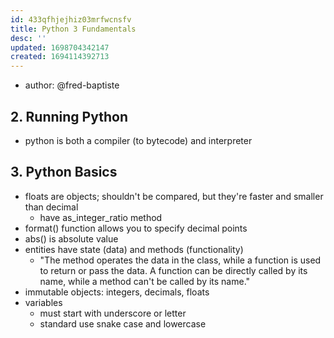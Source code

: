 ```yaml
---
id: 433qfhjejhiz03mrfwcnsfv
title: Python 3 Fundamentals
desc: ''
updated: 1698704342147
created: 1694114392713
---
```


- author: @fred-baptiste

## 2. Running Python

- python is both a compiler (to bytecode) and interpreter 
## 3. Python Basics

- floats are objects; shouldn't be compared, but they're faster and smaller than decimal
  - have as_integer_ratio method
- format() function allows you to specify decimal points
- abs() is absolute value
- entities have state (data) and methods (functionality)
  - "The method operates the data in the class, while a function is used to return or pass the data. A function can be directly called by its name, while a method can't be called by its name."
- immutable objects: integers, decimals, floats
- variables 
  - must start with underscore or letter
  - standard use snake case and lowercase